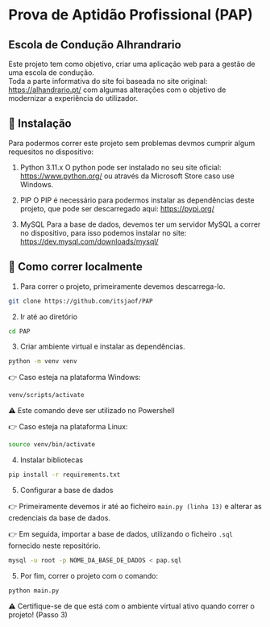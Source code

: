 # Prova de Aptidão Profissional (PAP)
## Escola de Condução Alhrandrario

Este projeto tem como objetivo, criar uma aplicação web para a gestão de uma escola de condução.  
Toda a parte informativa do site foi baseada no site original: https://alhandrario.pt/ com algumas alterações com o objetivo de modernizar a experiência do utilizador.

## 🚀 Instalação

Para podermos correr este projeto sem problemas devmos cumprir algum requesitos no dispositivo:

1. Python 3.11.x
O python pode ser instalado no seu site oficial: https://www.python.org/ ou através da Microsoft Store caso use Windows.

2. PIP
O PIP é necessário para podermos instalar as dependências deste projeto, que pode ser descarregado aqui: https://pypi.org/

3. MySQL
Para a base de dados, devemos ter um servidor MySQL a correr no dispositivo, para isso podemos instalar no site: https://dev.mysql.com/downloads/mysql/

## 🤔 Como correr localmente

1. Para correr o projeto, primeiramente devemos descarrega-lo.

```bash
git clone https://github.com/itsjaof/PAP
```

2. Ir até ao diretório

```bash
cd PAP
```

3. Criar ambiente virtual e instalar as dependências.

```bash
python -m venv venv
```

👉 Caso esteja na plataforma Windows:

```bash
venv/scripts/activate
```

⚠️ Este comando deve ser utilizado no Powershell  

👉 Caso esteja na plataforma Linux:
```bash
source venv/bin/activate
```
4. Instalar bibliotecas
```bash
pip install -r requirements.txt
```

5. Configurar a base de dados

👉 Primeiramente devemos ir até ao ficheiro ```main.py (linha 13)``` e alterar as credenciais da base de dados.

👉 Em seguida, importar a base de dados, utilizando o ficheiro ```.sql``` fornecido neste repositório.
```bash
mysql -u root -p NOME_DA_BASE_DE_DADOS < pap.sql 
```

5. Por fim, correr o projeto com o comando:

```bash
python main.py
```
⚠️ Certifique-se de que está com o ambiente virtual ativo quando correr o projeto! (Passo 3)
